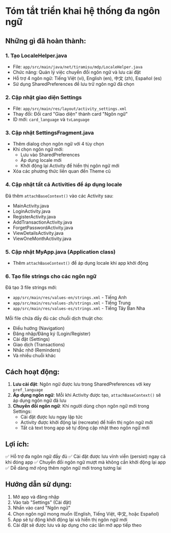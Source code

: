 # Tóm tắt triển khai hệ thống đa ngôn ngữ

## Những gì đã hoàn thành:

### 1. Tạo LocaleHelper.java
- File: `app/src/main/java/net/tiramisu/mdp/LocaleHelper.java`
- Chức năng: Quản lý việc chuyển đổi ngôn ngữ và lưu cài đặt
- Hỗ trợ 4 ngôn ngữ: Tiếng Việt (vi), English (en), 中文 (zh), Español (es)
- Sử dụng SharedPreferences để lưu trữ ngôn ngữ đã chọn

### 2. Cập nhật giao diện Settings
- File: `app/src/main/res/layout/activity_settings.xml`
- Thay đổi: Đổi card "Giao diện" thành card "Ngôn ngữ"
- ID mới: `card_language` và `tvLanguage`

### 3. Cập nhật SettingsFragment.java
- Thêm dialog chọn ngôn ngữ với 4 tùy chọn
- Khi chọn ngôn ngữ mới:
  - Lưu vào SharedPreferences
  - Áp dụng locale mới
  - Khởi động lại Activity để hiển thị ngôn ngữ mới
- Xóa các phương thức liên quan đến Theme cũ

### 4. Cập nhật tất cả Activities để áp dụng locale
Đã thêm `attachBaseContext()` vào các Activity sau:
- MainActivity.java
- LoginActivity.java
- RegisterActivity.java
- AddTransactionActivity.java
- ForgetPasswordActivity.java
- ViewDetailsActivity.java
- ViewOneMonthActivity.java

### 5. Cập nhật MyApp.java (Application class)
- Thêm `attachBaseContext()` để áp dụng locale khi app khởi động

### 6. Tạo file strings cho các ngôn ngữ
Đã tạo 3 file strings mới:
- `app/src/main/res/values-en/strings.xml` - Tiếng Anh
- `app/src/main/res/values-zh/strings.xml` - Tiếng Trung
- `app/src/main/res/values-es/strings.xml` - Tiếng Tây Ban Nha

Mỗi file chứa đầy đủ các chuỗi dịch thuật cho:
- Điều hướng (Navigation)
- Đăng nhập/Đăng ký (Login/Register)
- Cài đặt (Settings)
- Giao dịch (Transactions)
- Nhắc nhở (Reminders)
- Và nhiều chuỗi khác

## Cách hoạt động:

1. **Lưu cài đặt**: Ngôn ngữ được lưu trong SharedPreferences với key `pref_language`
2. **Áp dụng ngôn ngữ**: Mỗi khi Activity được tạo, `attachBaseContext()` sẽ áp dụng ngôn ngữ đã lưu
3. **Chuyển đổi ngôn ngữ**: Khi người dùng chọn ngôn ngữ mới trong Settings:
   - Cài đặt được lưu ngay lập tức
   - Activity được khởi động lại (recreate) để hiển thị ngôn ngữ mới
   - Tất cả text trong app sẽ tự động cập nhật theo ngôn ngữ mới

## Lợi ích:

✅ Hỗ trợ đa ngôn ngữ đầy đủ
✅ Cài đặt được lưu vĩnh viễn (persist) ngay cả khi đóng app
✅ Chuyển đổi ngôn ngữ mượt mà không cần khởi động lại app
✅ Dễ dàng mở rộng thêm ngôn ngữ mới trong tương lai

## Hướng dẫn sử dụng:

1. Mở app và đăng nhập
2. Vào tab "Settings" (Cài đặt)
3. Nhấn vào card "Ngôn ngữ"
4. Chọn ngôn ngữ mong muốn (English, Tiếng Việt, 中文, hoặc Español)
5. App sẽ tự động khởi động lại và hiển thị ngôn ngữ mới
6. Cài đặt sẽ được lưu và áp dụng cho các lần mở app tiếp theo

